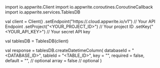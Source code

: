 import io.appwrite.Client
import io.appwrite.coroutines.CoroutineCallback
import io.appwrite.services.TablesDB

val client = Client()
    .setEndpoint("https://<REGION>.cloud.appwrite.io/v1") // Your API Endpoint
    .setProject("<YOUR_PROJECT_ID>") // Your project ID
    .setKey("<YOUR_API_KEY>") // Your secret API key

val tablesDB = TablesDB(client)

val response = tablesDB.createDatetimeColumn(
    databaseId = "<DATABASE_ID>",
    tableId = "<TABLE_ID>",
    key = "",
    required = false,
    default = "", // optional
    array = false // optional
)
